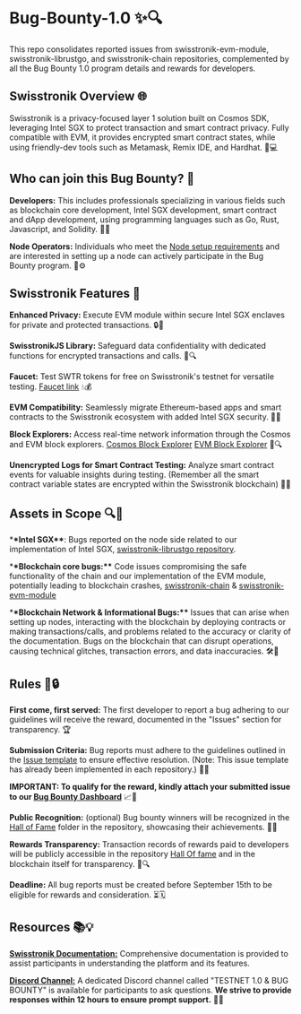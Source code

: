 # Bug-Bounty-1.0 ✨🔍

This repo consolidates reported issues from swisstronik-evm-module, swisstronik-librustgo, and swisstronik-chain repositories, complemented by all the Bug Bounty 1.0 program details and rewards for developers.

## Swisstronik Overview 🌐

Swisstronik is a privacy-focused layer 1 solution built on Cosmos SDK, leveraging Intel SGX to protect transaction and smart contract privacy. Fully compatible with EVM, it provides encrypted smart contract states, while using friendly-dev tools such as Metamask, Remix IDE, and Hardhat. 🚀💻

## Who can join this Bug Bounty? 🎯

**Developers:** This includes professionals specializing in various fields such as blockchain core development, Intel SGX development, smart contract and dApp development, using programming languages such as Go, Rust, Javascript, and Solidity. 👨‍💻

**Node Operators:** Individuals who meet the [Node setup requirements](https://swisstronik.gitbook.io/swisstronik-docs/swisstronik-testnet/setup-node) and are interested in setting up a node can actively participate in the Bug Bounty program. 🏢⚙️

## Swisstronik Features 🌟

**Enhanced Privacy:** Execute EVM module within secure Intel SGX enclaves for private and protected transactions. 🔒💼

**SwisstronikJS Library:** Safeguard data confidentiality with dedicated functions for encrypted transactions and calls. 🔐🔍

**Faucet:** Test SWTR tokens for free on Swisstronik's testnet for versatile testing.
[Faucet link](https://faucet.testnet.swisstronik.com/) 💧💰

**EVM Compatibility:** Seamlessly migrate Ethereum-based apps and smart contracts to the Swisstronik ecosystem with added Intel SGX security. 🔄🔗

**Block Explorers:** Access real-time network information through the Cosmos and EVM block explorers.
[Cosmos Block Explorer](https://explorer-cosmos.testnet.swisstronik.com/)
[EVM Block Explorer](https://explorer-evm.testnet.swisstronik.com/) 🚀🔍

**Unencrypted Logs for Smart Contract Testing:** Analyze smart contract events for valuable insights during testing. (Remember all the smart contract variable states are encrypted within the Swisstronik blockchain) 📝🔬

## Assets in Scope 🔍🎯

\***\*Intel SGX\*\***: Bugs reported on the node side related to our implementation of Intel SGX, [swisstronik-librustgo repository](https://github.com/SigmaGmbH/swisstronik-librustgo).

\***\*Blockchain core bugs:\*\*** Code issues compromising the safe functionality of the chain and our implementation of the EVM module, potentially leading to blockchain crashes, [swisstronik-chain](https://github.com/SigmaGmbH/swisstronik-chain) & [swisstronik-evm-module](https://github.com/SigmaGmbH/swisstronik-evm-module)

\***\*Blockchain Network & Informational Bugs:\*\*** Issues that can arise when setting up nodes, interacting with the blockchain by deploying contracts or making transactions/calls, and problems related to the accuracy or clarity of the documentation. Bugs on the blockchain that can disrupt operations, causing technical glitches, transaction errors, and data inaccuracies. 🛠️🐞

## Rules 📜🔒

**First come, first served:** The first developer to report a bug adhering to our guidelines will receive the reward, documented in the "Issues" section for transparency. 🏆

**Submission Criteria:** Bug reports must adhere to the guidelines outlined in the [Issue template](./ISSUE_TEMPLATE.md) to ensure effective resolution. (Note: This issue template has already been implemented in each repository.) 📝✅

**IMPORTANT: To qualify for the reward, kindly attach your submitted issue to our [Bug Bounty Dashboard](https://www.swisstronik.com/bug-bounty)** 📈🎁

**Public Recognition:** (optional) Bug bounty winners will be recognized in the [Hall of Fame](./Hall%20Of%20Fame/) folder in the repository, showcasing their achievements. 🏅🎉

**Rewards Transparency:** Transaction records of rewards paid to developers will be publicly accessible in the repository [Hall Of fame](./Hall%20Of%20Fame/) and in the blockchain itself for transparency. 💸🔍

**Deadline:** All bug reports must be created before September 15th to be eligible for rewards and consideration. ⏳🗓️

## Resources 📚💡

**[Swisstronik Documentation:](https://swisstronik.gitbook.io/swisstronik-docs/)** Comprehensive documentation is provided to assist participants in understanding the platform and its features.

**[Discord Channel:](https://discord.gg/GdRjwjWHa9)** A dedicated Discord channel called "TESTNET 1.0 & BUG BOUNTY" is available for participants to ask questions. **We strive to provide responses within 12 hours to ensure prompt support.** 💬🚀
